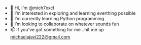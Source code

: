 - 👋 Hi, I’m @mich7xxcl
- 👀 I’m interested in exploring and learning everthing possible
- 🌱 I’m currently learning Python programming
- 💞️ I’m looking to collaborate on whatever sounds fun
- 📫 If you've got something for me ..hit me up michaelajayi222@gmail.com

<!---
mich7xxcl/mich7xxcl is a ✨ special ✨ repository because its `README.md` (this file) appears on your GitHub profile.
You can click the Preview link to take a look at your changes.
--->
